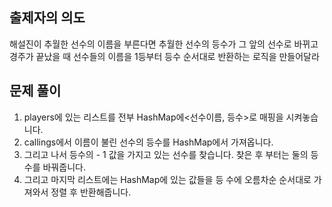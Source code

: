 ## 출제자의 의도
해설진이 추월한 선수의 이름을 부른다면 추월한 선수의 등수가 그 앞의 선수로 바뀌고
경주가 끝났을 때 선수들의 이름을 1등부터 등수 순서대로 반환하는 로직을 만들어달라

## 문제 풀이
1. players에 있는 리스트를 전부 HashMap에<선수이름, 등수>로 매핑을 시켜놓습니다.
2. callings에서 이름이 불린 선수의 등수를 HashMap에서 가져옵니다.
3. 그리고 나서 등수의 - 1 값을 가지고 있는 선수를 찾습니다. 찾은 후 부터는 둘의 등 수를 바꿔줍니다.
4. 그리고 마지막 리스트에는 HashMap에 있는 값들을 등 수에 오름차순 순서대로 가져와서 정렬 후 반환해줍니다.